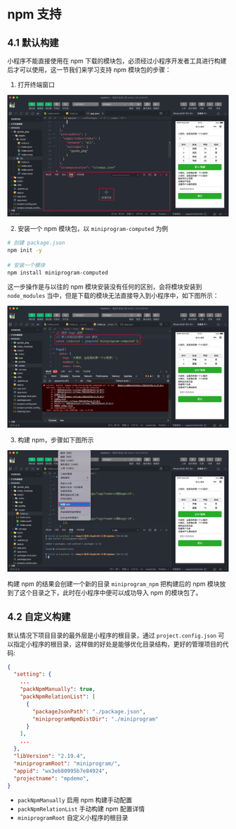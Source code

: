 # npm 支持

## 4.1 默认构建

小程序不能直接使用在 npm 下载的模块包，必须经过小程序开发者工具进行构建后才可以使用，这一节我们来学习支持 npm 模块包的步骤：

1. 打开终端窗口

![打开终端](./assets/npm/picture_1.jpg)

2. 安装一个 npm 模块包，以 `miniprogram-computed` 为例

```bash
# 创建 package.json
npm init -y

# 安装一个模块
npm install miniprogram-computed
```

这一步操作是与以往的 npm 模块安装没有任何的区别，会将模块安装到 `node_modules` 当中，但是下载的模块无法直接导入到小程序中，如下图所示：

![模块导入](./assets/npm/picture_3.jpg)

3. 构建 npm，步骤如下图所示

![模块导入](./assets/npm/picture_5.jpg)

构建 npm 的结果会创建一个新的目录 `miniprogram_npm` 把构建后的 npm 模块放到了这个目录之下，此时在小程序中便可以成功导入 npm 的模块包了。

## 4.2 自定义构建

默认情况下项目目录的最外层是小程序的根目录，通过 `project.config.json` 可以指定小程序的根目录，这样做的好处是能够优化目录结构，更好的管理项目的代码:

```json
{
  "setting": {
    ...
    "packNpmManually": true,
    "packNpmRelationList": [
      {
        "packageJsonPath": "./package.json",
        "miniprogramNpmDistDir": "./miniprogram"
      }
    ],
    ...
  },
  "libVersion": "2.19.4",
  "miniprogramRoot": "miniprogram/",
  "appid": "wx3eb80995b7e84924",
  "projectname": "mpdemo",
}
```

- `packNpmManually` 启用 npm 构建手动配置
- `packNpmRelationList` 手动构建 npm 配置详情
- `miniprogramRoot` 自定义小程序的根目录

